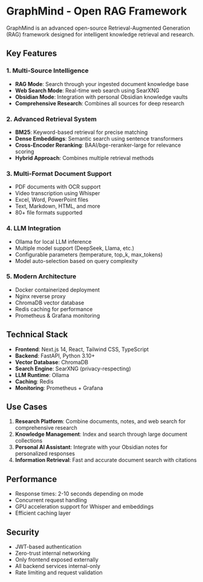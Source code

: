 # GraphMind - Open RAG Framework

GraphMind is an advanced open-source Retrieval-Augmented Generation (RAG) framework designed for intelligent knowledge retrieval and research.

## Key Features

### 1. Multi-Source Intelligence
- **RAG Mode**: Search through your ingested document knowledge base
- **Web Search Mode**: Real-time web search using SearXNG
- **Obsidian Mode**: Integration with personal Obsidian knowledge vaults
- **Comprehensive Research**: Combines all sources for deep research

### 2. Advanced Retrieval System
- **BM25**: Keyword-based retrieval for precise matching
- **Dense Embeddings**: Semantic search using sentence transformers
- **Cross-Encoder Reranking**: BAAI/bge-reranker-large for relevance scoring
- **Hybrid Approach**: Combines multiple retrieval methods

### 3. Multi-Format Document Support
- PDF documents with OCR support
- Video transcription using Whisper
- Excel, Word, PowerPoint files
- Text, Markdown, HTML, and more
- 80+ file formats supported

### 4. LLM Integration
- Ollama for local LLM inference
- Multiple model support (DeepSeek, Llama, etc.)
- Configurable parameters (temperature, top_k, max_tokens)
- Model auto-selection based on query complexity

### 5. Modern Architecture
- Docker containerized deployment
- Nginx reverse proxy
- ChromaDB vector database
- Redis caching for performance
- Prometheus & Grafana monitoring

## Technical Stack

- **Frontend**: Next.js 14, React, Tailwind CSS, TypeScript
- **Backend**: FastAPI, Python 3.10+
- **Vector Database**: ChromaDB
- **Search Engine**: SearXNG (privacy-respecting)
- **LLM Runtime**: Ollama
- **Caching**: Redis
- **Monitoring**: Prometheus + Grafana

## Use Cases

1. **Research Platform**: Combine documents, notes, and web search for comprehensive research
2. **Knowledge Management**: Index and search through large document collections
3. **Personal AI Assistant**: Integrate with your Obsidian notes for personalized responses
4. **Information Retrieval**: Fast and accurate document search with citations

## Performance

- Response times: 2-10 seconds depending on mode
- Concurrent request handling
- GPU acceleration support for Whisper and embeddings
- Efficient caching layer

## Security

- JWT-based authentication
- Zero-trust internal networking
- Only frontend exposed externally
- All backend services internal-only
- Rate limiting and request validation

